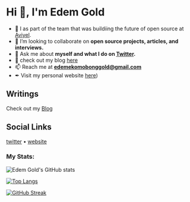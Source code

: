 # Hi 👋, I'm Edem Gold

* 🔭 I as part of the team that was buildiing the future of open source at  [Aviyel](https://aviyel.com/).
* 👯 I’m looking to collaborate on **open source projects, articles, and interviews.**
* 💬 Ask me about **myself and what I do on [Twitter](https://twitter.com/EdemGold1).**
* 📖 check out my blog [here](https://edemgold.github.io/)
* 📫 Reach me at **edemekomobonggold@gmail.com**
* ✒ Visit my personal website [here](https://edemgold.github.io/))

## Writings

Check out my [Blog](https://edemgold.github.io/)

## Social Links
 [twitter](https://twitter.com/EdemGold1)  •  [website](edemgold.github.io)



<h3 align="left">My Stats:</h3>

![Edem Gold's GitHub stats](https://github-readme-stats.vercel.app/api?username=EdemGold&show_icons=true&theme=tokyonight&count_private=true)

[![Top Langs](https://github-readme-stats.vercel.app/api/top-langs/?username=EdemGold&layout=compact&text_color=00FFD2&icon_color=007bff&bg_color=171c28)
](https://github.com/EdemGold/github-readme-stats)


[![GitHub Streak](http://github-readme-streak-stats.herokuapp.com?user=EdemGold&theme=tokyonight)](https://git.io/streak-stats)
